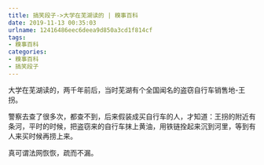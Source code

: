 ```yaml
---
title: 搞笑段子->大学在芜湖读的 | 糗事百科
date: 2019-11-13 00:35:03
urlname: 12416486eec6deea9d850a3cd1f814cf
tags: 
- 糗事百科
categories:
- 糗事百科
- 搞笑段子
---
```

大学在芜湖读的，两千年前后，当时芜湖有个全国闻名的盗窃自行车销售地-王拐。

警察去查了很多次，都查不到，后来假装成买自行车的人，才知道：王拐的附近有条河，平时的时候，把盗窃来的自行车抹上黄油，用铁链拴起来沉到河里，等到有人来买时候再捞上来。

真可谓法网恢恢，疏而不漏。


